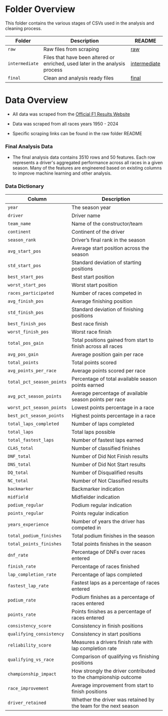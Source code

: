 
# Folder Overview

This folder contains the various stages of CSVs used in the analysis and cleaning process.

| Folder         | Description                                                                  | README                                      |
| -------------- | ---------------------------------------------------------------------------- | ------------------------------------------- |
| `raw`          | Raw files from scraping                                                      | [raw](data/raw/README.md)                   |
| `intermediate` | Files that have been altered or enriched, used later in the analysis process | [intermediate](data/intermediate/README.md) |
| `final`        | Clean and analysis ready files                                               | [final](data/final/README.md)               |

# Data Overview

- All data was scraped from the [Official F1 Results Website](https://www.formula1.com/en/results/2025/races)

- Data was scraped from all races years 1950 - 2024

- Specific scraping links can be found in the raw folder README

### Final Analysis Data

- The final analysis data contains 3510 rows and 50 features. Each row represents a driver's aggregated performance across all races in a given season. Many of the features are engineered based on existing columns to improve machine learning and other analysis. 

### Data Dictionary

| Column                    | Description                                                              |
| ------------------------- | ------------------------------------------------------------------------ |
| `year`                    | The season year                                                          |
| `driver`                  | Driver name                                                              |
| `team_name`               | Name of the constructor/team                                             |
| `continent`               | Continent of the driver                                                  |
| `season_rank`             | Driver’s final rank in the season                                        |
| `avg_start_pos`           | Average start position across the season                                 |
| `std_start_pos`           | Standard deviation of starting positions                                 |
| `best_start_pos`          | Best start position                                                      |
| `worst_start_pos`         | Worst start position                                                     |
| `races_participated`      | Number of races competed in                                              |
| `avg_finish_pos`          | Average finishing position                                               |
| `std_finish_pos`          | Standard deviation of finishing positions                                |
| `best_finish_pos`         | Best race finish                                                         |
| `worst_finish_pos`        | Worst race finish                                                        |
| `total_pos_gain`          | Total positions gained from start to finish across all races             |
| `avg_pos_gain`            | Average position gain per race                                           |
| `total_points`            | Total points scored                                                      |
| `avg_points_per_race`     | Average points scored per race                                           |
| `total_pct_season_points` | Percentage of total available season points earned                       |
| `avg_pct_season_points`   | Average percentage of available season points per race                   |
| `worst_pct_season_points` | Lowest points percentage in a race                                       |
| `best_pct_season_points`  | Highest points percentage in a race                                      |
| `total_laps_completed`    | Number of laps completed                                                 |
| `total_laps`              | Total laps possible                                                      |
| `total_fastest_laps`      | Number of fastest laps earned                                            |
| `CLAS_total`              | Number of classified finishes                                            |
| `DNF_total`               | Number of Did Not Finish results                                         |
| `DNS_total`               | Number of Did Not Start results                                          |
| `DQ_total`                | Number of Disqualified results                                           |
| `NC_total`                | Number of Not Classified results                                         |
| `backmarker`              | Backmarker indication                                                    |
| `midfield`                | Midfielder indication                                                    |
| `podium_regular`          | Podium regular indication                                                |
| `points_regular`          | Points regular indication                                                |
| `years_experience`        | Number of years the driver has competed in                               |
| `total_podium_finishes`   | Total podium finishes in the season                                      |
| `total_points_finishes`   | Total points finishes in the season                                      |
| `dnf_rate`                | Percentage of DNFs over races entered                                    |
| `finish_rate`             | Percentage of races finished                                             |
| `lap_completion_rate`     | Percentage of laps completed                                             |
| `fastest_lap_rate`        | Fastest laps as a percentage of races entered                            |
| `podium_rate`             | Podium finishes as a percentage of races entered                         |
| `points_rate`             | Points finishes as a percentage of races entered                         |
| `consistency_score`       | Consistency in finish positions                                          |
| `qualifying_consistency`  | Consistency in start positions                                           |
| `reliability_score`       | Measures a drivers finish rate with lap completion rate                  |
| `qualifying_vs_race`      | Comparison of qualifying vs finishing positions                          |
| `championship_impact`     | How strongly the driver contributed to the championship outcome          |
| `race_improvement`        | Average improvement from start to finish positions                       |
| `driver_retained`         | Whether the driver was retained by the team for the next season          |
